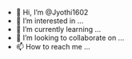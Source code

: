- 👋 Hi, I’m @Jyothi1602
- 👀 I’m interested in ...
- 🌱 I’m currently learning ...
- 💞️ I’m looking to collaborate on ...
- 📫 How to reach me ...

<!---
Jyothi1602/Jyothi1602 is a ✨ special ✨ repository because its `README.md` (this file) appears on your GitHub profile.
You can click the Preview link to take a look at your changes.
--->
